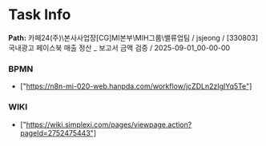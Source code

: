 # Task Info

**Path:** 카페24(주)\본사사업장\[CG]MI본부\MIH그룹\밸류업팀 / jsjeong / [330803] 국내광고 페이스북 매출 정산 _ 보고서 금액 검증 / 2025-09-01_00-00-00

### BPMN
- ["https://n8n-mi-020-web.hanpda.com/workflow/jcZDLn2zIgIYq5Te"]

### WIKI
- ["https://wiki.simplexi.com/pages/viewpage.action?pageId=2752475443"]

